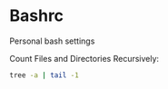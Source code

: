 # Bashrc

Personal bash settings

Count Files and Directories Recursively:
```bash
tree -a | tail -1
```
